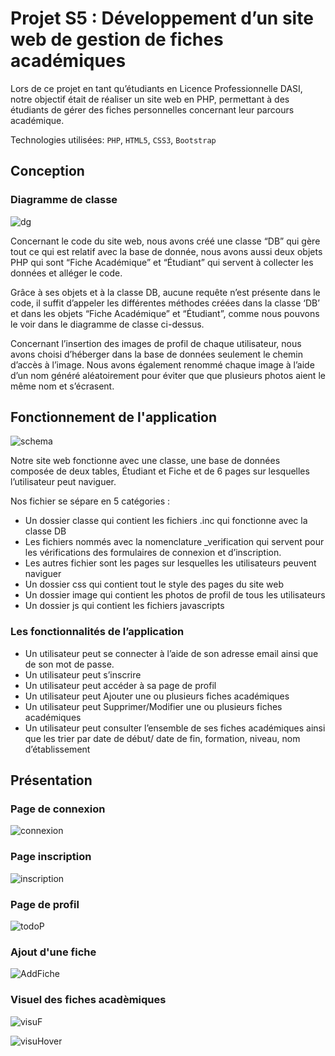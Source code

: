 # Projet S5 : Développement d’un site web de gestion de fiches académiques

Lors de ce projet en tant qu’étudiants en Licence Professionnelle DASI, notre objectif était de réaliser un site web en PHP, permettant à des étudiants 
de gérer des fiches personnelles concernant leur parcours académique.

Technologies utilisées: `PHP`, `HTML5`, `CSS3`, `Bootstrap`

## Conception 

### Diagramme de classe
![dg](https://user-images.githubusercontent.com/74917307/182885489-130e136e-a221-40d7-baa5-89efc54bb3bd.png)

Concernant le code du site web, nous avons créé une classe “DB” qui gère tout ce qui est relatif avec la base de donnée, 
nous avons aussi deux objets PHP qui sont “Fiche Académique” et “Étudiant” qui servent à collecter les données et alléger le code. 

Grâce à ses objets et à la classe DB, aucune requête n’est présente dans le code, il suffit d’appeler les différentes méthodes créées dans la classe ‘DB’ et dans les objets 
“Fiche Académique” et “Étudiant”, comme nous pouvons le voir dans le diagramme de classe ci-dessus.

Concernant l’insertion des images de profil de chaque utilisateur, nous avons choisi d’héberger dans la base de données seulement le chemin d’accès à l’image. 
Nous avons également renommé chaque  image à l’aide d’un nom généré aléatoirement pour éviter que que plusieurs photos aient le même nom et s’écrasent.

## Fonctionnement de l'application

![schema](https://user-images.githubusercontent.com/74917307/182884985-a50d8097-07b8-40a1-ac30-4d9599c2abdb.png)

Notre site web fonctionne avec une classe, une base de données composée de deux tables, Étudiant et Fiche et de 6 pages sur lesquelles l’utilisateur peut naviguer.

Nos fichier se sépare en 5 catégories : 
  - Un dossier classe qui contient les fichiers .inc qui fonctionne avec la classe DB
  - Les fichiers nommés avec la nomenclature _verification qui servent pour les vérifications des formulaires de connexion et d’inscription.
  - Les autres fichier sont les pages sur lesquelles les utilisateurs peuvent naviguer	
  - Un dossier css qui contient tout le style des pages du site web
  - Un dossier image qui contient les photos de profil de tous les utilisateurs
  - Un dossier js qui contient les fichiers javascripts

### Les fonctionnalités de l’application
  - Un utilisateur peut se connecter à l’aide de son adresse email ainsi que de son mot de passe.
  - Un utilisateur peut s’inscrire
  - Un utilisateur peut accéder à sa page de profil
  - Un utilisateur peut Ajouter une ou plusieurs fiches académiques
  - Un utilisateur peut Supprimer/Modifier une ou plusieurs fiches académiques
  - Un utilisateur peut consulter l’ensemble de ses fiches académiques ainsi que les trier par date de début/ date de fin, formation, niveau, nom d’établissement


## Présentation

### Page de connexion

![connexion](https://user-images.githubusercontent.com/74917307/182883610-52304c2e-bfb1-417f-af55-29ddb604d2f6.PNG)

### Page inscription

![inscription](https://user-images.githubusercontent.com/74917307/182883719-9140d8ac-efef-45a7-9d5a-17f4e43a2135.PNG)

### Page de profil

![todoP](https://user-images.githubusercontent.com/74917307/182883094-d6a327da-1b07-41cf-8ae6-d10c1390d20c.PNG)

### Ajout d'une fiche 

![AddFiche](https://user-images.githubusercontent.com/74917307/182884385-364f7697-250a-4076-8c75-252c2e5048f3.PNG)

### Visuel des fiches acadèmiques

![visuF](https://user-images.githubusercontent.com/74917307/182883050-76d18a20-987b-4e04-aba8-62c3bdca6f51.PNG)

![visuHover](https://user-images.githubusercontent.com/74917307/182883071-7a148922-b271-4b98-88f9-505d6d1b50b2.PNG)
